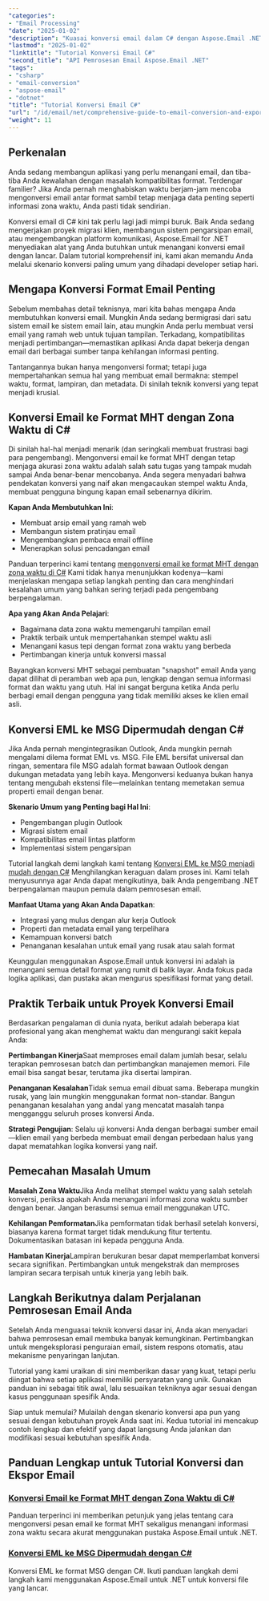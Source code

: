 ```yaml
---
"categories":
- "Email Processing"
"date": "2025-01-02"
"description": "Kuasai konversi email dalam C# dengan Aspose.Email .NET. Pelajari konversi MHT, EML ke MSG dengan penanganan zona waktu. Tutorial langkah demi langkah untuk pengembang."
"lastmod": "2025-01-02"
"linktitle": "Tutorial Konversi Email C#"
"second_title": "API Pemrosesan Email Aspose.Email .NET"
"tags":
- "csharp"
- "email-conversion"
- "aspose-email"
- "dotnet"
"title": "Tutorial Konversi Email C#"
"url": "/id/email/net/comprehensive-guide-to-email-conversion-and-export/"
"weight": 11
---
```


## Perkenalan

Anda sedang membangun aplikasi yang perlu menangani email, dan tiba-tiba Anda kewalahan dengan masalah kompatibilitas format. Terdengar familier? Jika Anda pernah menghabiskan waktu berjam-jam mencoba mengonversi email antar format sambil tetap menjaga data penting seperti informasi zona waktu, Anda pasti tidak sendirian.

Konversi email di C# kini tak perlu lagi jadi mimpi buruk. Baik Anda sedang mengerjakan proyek migrasi klien, membangun sistem pengarsipan email, atau mengembangkan platform komunikasi, Aspose.Email for .NET menyediakan alat yang Anda butuhkan untuk menangani konversi email dengan lancar. Dalam tutorial komprehensif ini, kami akan memandu Anda melalui skenario konversi paling umum yang dihadapi developer setiap hari.

## Mengapa Konversi Format Email Penting

Sebelum membahas detail teknisnya, mari kita bahas mengapa Anda membutuhkan konversi email. Mungkin Anda sedang bermigrasi dari satu sistem email ke sistem email lain, atau mungkin Anda perlu membuat versi email yang ramah web untuk tujuan tampilan. Terkadang, kompatibilitas menjadi pertimbangan—memastikan aplikasi Anda dapat bekerja dengan email dari berbagai sumber tanpa kehilangan informasi penting.

Tantangannya bukan hanya mengonversi format; tetapi juga mempertahankan semua hal yang membuat email bermakna: stempel waktu, format, lampiran, dan metadata. Di sinilah teknik konversi yang tepat menjadi krusial.

## Konversi Email ke Format MHT dengan Zona Waktu di C#

Di sinilah hal-hal menjadi menarik (dan seringkali membuat frustrasi bagi para pengembang). Mengonversi email ke format MHT dengan tetap menjaga akurasi zona waktu adalah salah satu tugas yang tampak mudah sampai Anda benar-benar mencobanya. Anda segera menyadari bahwa pendekatan konversi yang naif akan mengacaukan stempel waktu Anda, membuat pengguna bingung kapan email sebenarnya dikirim.

**Kapan Anda Membutuhkan Ini**: 
- Membuat arsip email yang ramah web
- Membangun sistem pratinjau email
- Mengembangkan pembaca email offline
- Menerapkan solusi pencadangan email

Panduan terperinci kami tentang [mengonversi email ke format MHT dengan zona waktu di C#](./convert-emails-to-mht-format-with-timezone-in-csharp/) Kami tidak hanya menunjukkan kodenya—kami menjelaskan mengapa setiap langkah penting dan cara menghindari kesalahan umum yang bahkan sering terjadi pada pengembang berpengalaman.

**Apa yang Akan Anda Pelajari**:
- Bagaimana data zona waktu memengaruhi tampilan email
- Praktik terbaik untuk mempertahankan stempel waktu asli
- Menangani kasus tepi dengan format zona waktu yang berbeda
- Pertimbangan kinerja untuk konversi massal

Bayangkan konversi MHT sebagai pembuatan "snapshot" email Anda yang dapat dilihat di peramban web apa pun, lengkap dengan semua informasi format dan waktu yang utuh. Hal ini sangat berguna ketika Anda perlu berbagi email dengan pengguna yang tidak memiliki akses ke klien email asli.

## Konversi EML ke MSG Dipermudah dengan C#

Jika Anda pernah mengintegrasikan Outlook, Anda mungkin pernah mengalami dilema format EML vs. MSG. File EML bersifat universal dan ringan, sementara file MSG adalah format bawaan Outlook dengan dukungan metadata yang lebih kaya. Mengonversi keduanya bukan hanya tentang mengubah ekstensi file—melainkan tentang memetakan semua properti email dengan benar.

**Skenario Umum yang Penting bagi Hal Ini**:
- Pengembangan plugin Outlook
- Migrasi sistem email
- Kompatibilitas email lintas platform
- Implementasi sistem pengarsipan

Tutorial langkah demi langkah kami tentang [Konversi EML ke MSG menjadi mudah dengan C#](./eml-to-msg-convert-made-easy-using-csharp/) Menghilangkan keraguan dalam proses ini. Kami telah menyusunnya agar Anda dapat mengikutinya, baik Anda pengembang .NET berpengalaman maupun pemula dalam pemrosesan email.

**Manfaat Utama yang Akan Anda Dapatkan**:
- Integrasi yang mulus dengan alur kerja Outlook
- Properti dan metadata email yang terpelihara
- Kemampuan konversi batch
- Penanganan kesalahan untuk email yang rusak atau salah format

Keunggulan menggunakan Aspose.Email untuk konversi ini adalah ia menangani semua detail format yang rumit di balik layar. Anda fokus pada logika aplikasi, dan pustaka akan mengurus spesifikasi format yang detail.

## Praktik Terbaik untuk Proyek Konversi Email

Berdasarkan pengalaman di dunia nyata, berikut adalah beberapa kiat profesional yang akan menghemat waktu dan mengurangi sakit kepala Anda:

**Pertimbangan Kinerja**Saat memproses email dalam jumlah besar, selalu terapkan pemrosesan batch dan pertimbangkan manajemen memori. File email bisa sangat besar, terutama jika disertai lampiran.

**Penanganan Kesalahan**Tidak semua email dibuat sama. Beberapa mungkin rusak, yang lain mungkin menggunakan format non-standar. Bangun penanganan kesalahan yang andal yang mencatat masalah tanpa mengganggu seluruh proses konversi Anda.

**Strategi Pengujian**: Selalu uji konversi Anda dengan berbagai sumber email—klien email yang berbeda membuat email dengan perbedaan halus yang dapat mematahkan logika konversi yang naif.

## Pemecahan Masalah Umum

**Masalah Zona Waktu**Jika Anda melihat stempel waktu yang salah setelah konversi, periksa apakah Anda menangani informasi zona waktu sumber dengan benar. Jangan berasumsi semua email menggunakan UTC.

**Kehilangan Pemformatan**Jika pemformatan tidak berhasil setelah konversi, biasanya karena format target tidak mendukung fitur tertentu. Dokumentasikan batasan ini kepada pengguna Anda.

**Hambatan Kinerja**Lampiran berukuran besar dapat memperlambat konversi secara signifikan. Pertimbangkan untuk mengekstrak dan memproses lampiran secara terpisah untuk kinerja yang lebih baik.

## Langkah Berikutnya dalam Perjalanan Pemrosesan Email Anda

Setelah Anda menguasai teknik konversi dasar ini, Anda akan menyadari bahwa pemrosesan email membuka banyak kemungkinan. Pertimbangkan untuk mengeksplorasi penguraian email, sistem respons otomatis, atau mekanisme penyaringan lanjutan.

Tutorial yang kami uraikan di sini memberikan dasar yang kuat, tetapi perlu diingat bahwa setiap aplikasi memiliki persyaratan yang unik. Gunakan panduan ini sebagai titik awal, lalu sesuaikan tekniknya agar sesuai dengan kasus penggunaan spesifik Anda.

Siap untuk memulai? Mulailah dengan skenario konversi apa pun yang sesuai dengan kebutuhan proyek Anda saat ini. Kedua tutorial ini mencakup contoh lengkap dan efektif yang dapat langsung Anda jalankan dan modifikasi sesuai kebutuhan spesifik Anda.

## Panduan Lengkap untuk Tutorial Konversi dan Ekspor Email
### [Konversi Email ke Format MHT dengan Zona Waktu di C#](./convert-emails-to-mht-format-with-timezone-in-csharp/)
Panduan terperinci ini memberikan petunjuk yang jelas tentang cara mengonversi pesan email ke format MHT sekaligus menangani informasi zona waktu secara akurat menggunakan pustaka Aspose.Email untuk .NET.
### [Konversi EML ke MSG Dipermudah dengan C#](./eml-to-msg-convert-made-easy-using-csharp/)
Konversi EML ke format MSG dengan C#. Ikuti panduan langkah demi langkah kami menggunakan Aspose.Email untuk .NET untuk konversi file yang lancar.